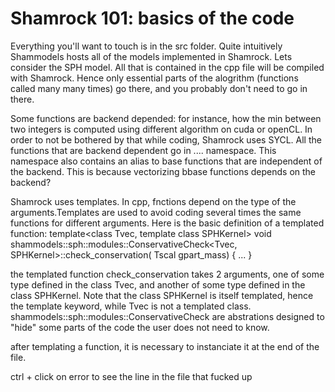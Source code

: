 # Shamrock 101: basics of the code

Everything you'll want to touch is in the src folder. Quite intuitively Shammodels hosts all of the models implemented in Shamrock. 
Lets consider the SPH model. All that is contained in the cpp file will be compiled with Shamrock. Hence only essential parts of the alogrithm (functions called many many times) go there, and you probably don't need to go in there.

Some functions are backend depended: for instance, how the min between two integers is computed using different algorithm on cuda or openCL. In order to not be bothered by that while coding, Shamrock uses SYCL. All the functions that are backend dependent go in .... namespace. This namespace also contains an alias to base functions that are independent of the backend. This is because vectorizing bbase functions depends on the backend?

Shamrock uses templates. In cpp, fnctions depend on the type of the arguments.Templates are used to avoid coding several times the same functions for different arguments. Here is the basic definition of a templated function:
template<class Tvec, template<class> class SPHKernel>
void shammodels::sph::modules::ConservativeCheck<Tvec, SPHKernel>::check_conservation(
    Tscal gpart_mass) { 
    ...
    }

the templated function check_conservation takes 2 arguments, one of some type defined in the class Tvec, and another of some type defined in the class SPHKernel. Note that the class SPHKernel is itself templated, hence the template<class> keyword, while Tvec is not a templated class.
shammodels::sph::modules::ConservativeCheck are abstrations designed to "hide" some parts of the code the user does not need to know.

after templating a function, it is necessary to instanciate it at the end of the file.


ctrl + click on error to see the line in the file that fucked up
